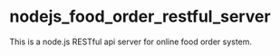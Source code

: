 # nodejs_food_order_restful_server
This is a node.js RESTful api server for online food order system.
